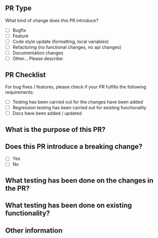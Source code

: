 ## PR Type
What kind of change does this PR introduce?

<!-- Please check the one that applies to this PR using "x". -->
- [ ] Bugfix
- [ ] Feature
- [ ] Code style update (formatting, local variables)
- [ ] Refactoring (no functional changes, no api changes)
- [ ] Documentation  changes
- [ ] Other... Please describe:

<!-- Fill out the relevant sections below and delete irrelevant sections. -->

## PR Checklist
For bug fixes / features, please check if your PR fulfills the following requirements:

- [ ] Testing has been carried out for the changes have been added
- [ ] Regression testing has been carried out for existing functionality
- [ ] Docs have been added / updated

## What is the purpose of this PR?
<!-- Describe any current behavior that you are modifying, or link to a relevant issue. -->
<!-- Describe the new behaviour added/modified and its purpose. -->

## Does this PR introduce a breaking change?
- [ ] Yes
- [ ] No

<!-- If this PR contains a breaking change, please describe the impact and migration path for existing module versions. -->

## What testing has been done on the changes in the PR?
<!-- e.g. if an example project exists for this module, has it been updated to test the new functionality? -->

## What testing has been done on existing functionality?
<!-- e.g. if an example project exists for this module, has been it been tested to ensure no regression bugs have been introduced? -->

## Other information